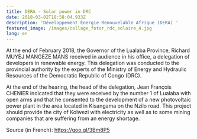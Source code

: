 ```yaml
---
title: DERA - Solar power in DRC
date: 2018-03-02T18:58:04.933Z
description: 'Développement Énergie Renouvelable Afrique (DERA) '
featured_image: /images/collage_fotor_rdc_solaire_4.jpg
lang: en
---
```

At the end of February 2018, the Governor of the Lualaba Province, Richard MUYEJ MANGEZE MANS received in audience in his office, a delegation of developers in renewable energy. This delegation was conducted to the provincial authority by the experts of the Ministry of Energy and Hydraulic Resources of the Democratic Republic of Congo (DRC).

At the end of the hearing, the head of the delegation, Jean François CHENIER indicated that they were received by the number 1 of Lualaba with open arms and that he consented to the development of a new photovoltaic power plant in the area located in Kisangama on the Nzilo road. This project should provide the city of Kolwezi with electricity as well as to some mining companies that are suffering from an energy shortage. 

Source (in French): <https://goo.gl/3Bm8P5>
